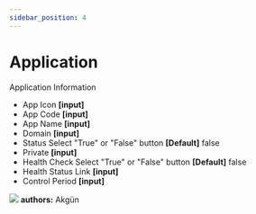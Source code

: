 ```yaml
---
sidebar_position: 4
---
```


# Application

Application Information

- App Icon **[input]** 
- App Code **[input]** 
- App Name **[input]** 
- Domain **[input]** 
- Status Select "True" or "False" button  **[Default]** false 
- Private **[input]** 
- Health Check Select "True" or "False" button  **[Default]** false 
- Health Status Link **[input]** 
- Control Period **[input]** 

![](/.app.png)
**authors:** Akgün